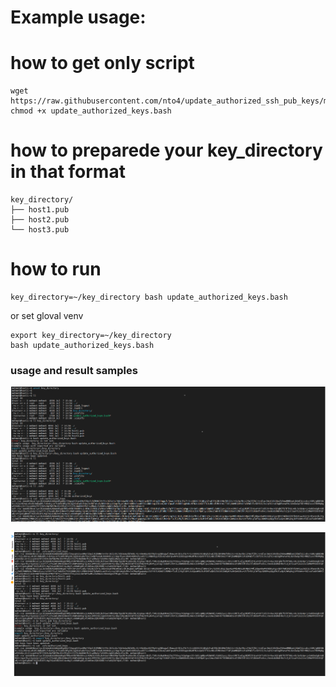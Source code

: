 # Example usage:
# how to get only script

```
wget https://raw.githubusercontent.com/nto4/update_authorized_ssh_pub_keys/main/update_authorized_keys.bash
chmod +x update_authorized_keys.bash
```


# how to preparede  your key_directory in that format
```
key_directory/
├── host1.pub
├── host2.pub
└── host3.pub
```

# how to run
```
key_directory=~/key_directory bash update_authorized_keys.bash 
```
or set gloval venv
```
export key_directory=~/key_directory
bash update_authorized_keys.bash 
```

### usage and result samples 
![img1](images/img1.png)

![img2](images/img2.png)

